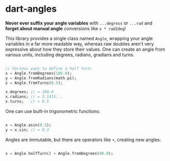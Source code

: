 # dart-angles

**Never ever suffix your angle variables** with `...degress` or `...rad` and **forget about manual angle** conversions like `x * rad2deg`!

This library provides a single class named `Angle`, wrapping your angle variables in a far more readable way, whereas raw doubles aren't very expressive about how they store their values. One can create an angle from various units, including degrees, radians, gradians and turns.

```dart

// Various ways to define a half turn:
x = Angle.fromDegrees(180.0);
y = Angle.fromRadians(math.pi);
z = Angle.fromTurns(0.5);

x.degrees; // = 180.0
x.radians; // = 3.1415...
x.turns;   // = 0.5

```

One can use built-in trigonometric functions:

```dart

x = Angle.asin(0.3);
y = x.sin; // = 0.3

```

Angles are immutable, but there are operators like `+`, creating new angles:

```dart

x = Angle.halfTurn() + Angle.fromDegrees(90.0);

```
